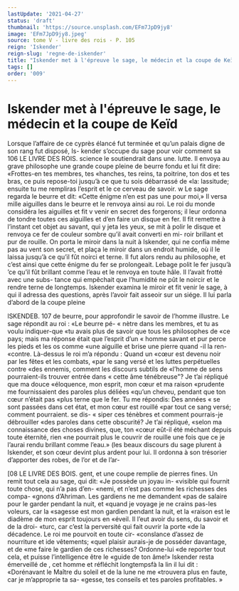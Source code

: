 ```yaml
---
lastUpdate: '2021-04-27'
status: 'draft'
thumbnail: 'https://source.unsplash.com/EFm7JpD9jy8'
image: 'EFm7JpD9jy8.jpeg'
source: tome V - livre des rois - P. 105
reign: 'Iskender'
reign-slug: 'regne-de-iskender'
title: "Iskender met à l'épreuve le sage, le médecin et la coupe de Keïd | Le Livre des Rois | Shâhnâmeh"
tags: []
order: '009'
---
```


# Iskender met à l'épreuve le sage, le médecin et la coupe de Keïd

Lorsque l’affaire de ce cyprès élancé fut terminée
et qu’un palais digne de son rang fut disposé, Is- kender s’occupe du sage pour voir comment sa
106 LE LIVRE DES ROIS.
science le soutiendrait dans une. lutte. Il envoya au grave philosophe une grande coupe pleine de beurre fondu et lui fit dire: «Frottes-en tes membres, tes «hanches, tes reins, ta poitrine, ton dos et tes bras, ce puis repose-toi jusqu’à ce que tu sois débarrassé de
«la: lassitude; ensuite tu me rempliras l’esprit et le
ce cerveau de savoir. w Le sage regarda le beurre et dit: «Cette énigme n’en est pas une pour moi,» Il versa
mille aiguilles dans le beurre et le renvoya ainsi au roi. Le roi du monde considéra les aiguilles et fit
v venir en secret des forgerons; il leur ordonna de tondre toutes ces aiguilles et d’en faire un disque en
fer. Il fit remettre à l’instant cet objet au savant, qui
y jeta les yeux, se mit à polir le disque et renvoya ce fer de couleur sombre qu’il avait converti en mi- roir brillant et pur de rouille. On porta le miroir dans la nuit à Iskender, qui ne confia même pas au vent son secret, et plaça le miroir dans un endroit humide, où il le laissa jusqu’à ce qu’il fût noirci et
terne. Il fut alors rendu au philosophe, et c’est ainsi
que cette énigme du fer se prolongeait. Lebage polit
le fer jusqu’à ’ce qu’il fût brillant comme l’eau et le
renvoya en toute hâle. Il l’avait frotté avec une subs-
tance qui empêchait que l’humidité ne pût le noircir
et le rendre terne de longtemps.
Iskender examina le miroir et fit venir le sage, à
qui il adressa des questions, après l’avoir fait asseoir sur un siége. Il lui parla d’abord de la coupe pleine

lSKENDEB. 107 de beurre, pour approfondir le savoir de l’homme
illustre. Le sage répondit au roi : «Le beurre pé-
« nètre dans les membres, et tu as voulu indiquer-que «tu avais plus de savoir que tous les philosophes de «ce pays; mais ma réponse était que l’esprit d’un
« homme savant et pur perce les pieds et les os comme «une aiguille et brise une pierre quand -il la ren- «contre. Là-dessus le roi m’a répondu : Quand un
«cœur est devenu noir par les fêtes et les combats, «par le sang versé et les luttes perpétuelles contre «des ennemis, comment les discours subtils de «l’homme de sens pourraient-ils trouver entrée dans
« cette âme ténébreuse"? Je t’ai répliqué que ma douce «éloquence, mon esprit, mon cœur et ma raison «prudente me fournissaient des paroles plus déliées «qu’un cheveu, pendant que ton cœur n’était pas
«plus terne que le fer. Tu me répondis: Des années
« se sont passées dans cet état, et mon cœur est rouillé
«par tout ce sang versé; comment pourraient. se dis-
« siper ces ténèbres et comment pourrais-je débrouiller
«des paroles dans cette obscurité? Je t’ai répliqué,
«selon ma connaissance des choses divines, que, ton «cœur eût-il été méchant depuis toute éternité, rien
«ne pourrait plus le couvrir de rouille une fois que ce je l’aurai rendu brillant comme l’eau.»
(les beaux discours du sage plurent à Iskender, et
son cœur devint plus ardent pour lui. Il ordonna à son trésorier d’apporter des robes, de l’or et de l’ar-

[08 LE LIVRE DES BOIS.
gent, et une coupe remplie de pierres fines. Un remit tout cela au sage, qui dit: «Je possède un joyau in- «visible qui fournit toute chose, qui n’a pas d’en-
«nemi, et n’est pas comme les richesses des compa- «gnons d’Ahriman. Les gardiens ne me demandent «pas de salaire pour le garder pendant la nuit, et «quand je voyage je ne crains pas-les voleurs, car la «sagesse est mon gardien pendant la nuit, et la «raison est le diadème de mon esprit toujours en «éveil. Il l’eut avoir du sens, du savoir et de la droi-
«turc, car c’est la perversité qui fait ouvrir la porte
«de la décadence. Le roi me pourvoit en toute cir- «conslance d’assez de nourriture et ide vêtements;
«quel plaisir aurais-je de posséder davantage, et de «me faire le gardien de ces richesses? Ordonne-lui «de reporter tout cela, et puisse l’intelligence être le «guide de ton âme!» Iskender resta émerveillé de ,
cet homme et réfléchit longtempsfà la lin il lui dit : «Dorénavant le Maître du soleil et de la lune ne me «trouvera plus en faute, car je m’approprie ta sa- «gesse, tes conseils et tes paroles profitables. »
